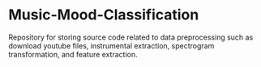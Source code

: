 # Music-Mood-Classification

Repository for storing source code related to data preprocessing such as download youtube files, instrumental extraction, spectrogram transformation, and feature extraction.
